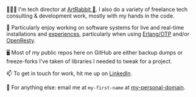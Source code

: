 🙋🏻‍♂️ I'm tech director at [ArtRabbit 🐇](https://www.artrabbit.com). I also do a variety of freelance tech consulting & development work, mostly with my hands in the code.

🤖 Particularly enjoy working on software systems for live and real-time installations and [experiences](https://audienceofthefuture.live/dream/), particularly when using [Erlang/OTP](https://www.erlang.org) and/or [OpenResty](https://www.openresty.org).

🖥 Most of my public repos here on GitHub are either backup dumps or freeze-forks I've taken of libraries I needed to tweak for a project.

📫 To get in touch for work, hit me up on [LinkedIn](https://www.linkedin.com/in/igorclark).

📲 For anything else: email me at `my-first-name` at [my-personal-domain](https://igorclark.net/).
